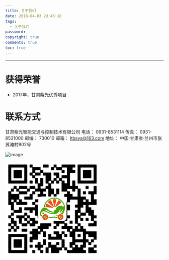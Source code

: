 ```yaml
---
title: 关于我们
date: 2018-04-03 23:45:18
tags:
  - 关于我们
password: 
copyright: true
comments: true
toc: true
---
```


---
# 获得荣誉
* 2017年，甘肃紫光优秀项目


# 联系方式
甘肃紫光智能交通与控制技术有限公司
电话：    0931-8531114
传真：    0931-8531000
邮编：    730010
邮箱：    ltbsys@163.com
地址：    中国·甘肃省·兰州市张苏滩村802号

![image](http://gsunis.net/V2/image/map.png)


![image](../pub-images/qrcode.png)

